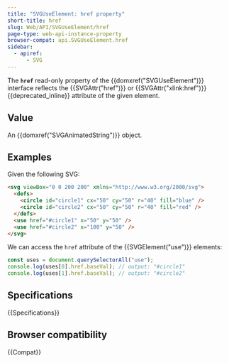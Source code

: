 ```yaml
---
title: "SVGUseElement: href property"
short-title: href
slug: Web/API/SVGUseElement/href
page-type: web-api-instance-property
browser-compat: api.SVGUseElement.href
sidebar:
  - apiref:
      - SVG
---
```


The **`href`** read-only property of the {{domxref("SVGUseElement")}} interface reflects the {{SVGAttr("href")}} or {{SVGAttr("xlink:href")}} {{deprecated_inline}} attribute of the given element.

## Value

An {{domxref("SVGAnimatedString")}} object.

## Examples

Given the following SVG:

```html
<svg viewBox="0 0 200 200" xmlns="http://www.w3.org/2000/svg">
  <defs>
    <circle id="circle1" cx="50" cy="50" r="40" fill="blue" />
    <circle id="circle2" cx="50" cy="50" r="40" fill="red" />
  </defs>
  <use href="#circle1" x="50" y="50" />
  <use href="#circle2" x="100" y="50" />
</svg>
```

We can access the `href` attribute of the {{SVGElement("use")}} elements:

```js
const uses = document.querySelectorAll("use");
console.log(uses[0].href.baseVal); // output: "#circle1"
console.log(uses[1].href.baseVal); // output: "#circle2"
```

## Specifications

{{Specifications}}

## Browser compatibility

{{Compat}}
